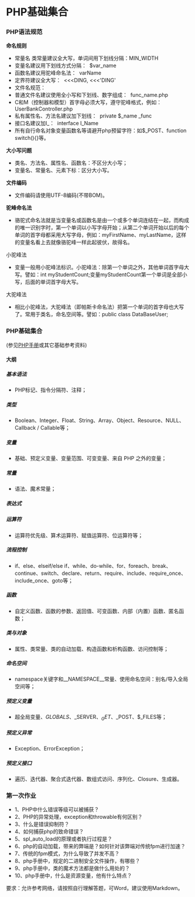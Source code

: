 # PHP基础集合

### PHP语法规范
**命名规则**
- 常量名 类常量建议全大写，单词间用下划线分隔：MIN_WIDTH
- 变量名建议用下划线方式分隔：&nbsp;&nbsp;$var_name
- 函数名建议用驼峰命名法：&nbsp;&nbsp;varName
- 定界符建议全大写：&nbsp;&nbsp;<<<DING, <<<'DING'
- 文件名规范：
 - 普通文件名建议使用全小写和下划线、数字组成：&nbsp;&nbsp;func_name.php
 - C和M（控制器和模型）首字母必须大写，遵守驼峰格式，例如：UserBankController.php
- 私有属性名、方法名建议加下划线：&nbsp;&nbsp;private $_name _func
- 接口名建议加I_：&nbsp;&nbsp;interface I_Name
- 所有自行命名对象变量函数名等请避开php预留字符：如$_POST、function switch(){}等。

**大小写问题**
- 类名、方法名、属性名、函数名：不区分大小写；
- 变量名、常量名、元素下标：区分大小写。

**文件编码**
- 文件编码请使用UTF-8编码(不带BOM)。

**驼峰命名法**
- 骆驼式命名法就是当变量名或函数名是由一个或多个单词连结在一起，而构成的唯一识别字时，第一个单词以小写字母开始；从第二个单词开始以后的每个单词的首字母都采用大写字母，例如：myFirstName、myLastName，这样的变量名看上去就像骆驼峰一样此起彼伏，故得名。

小驼峰法
- 变量一般用小驼峰法标识。小驼峰法：除第一个单词之外，其他单词首字母大写。譬如：int myStudentCount;变量myStudentCount第一个单词是全部小写，后面的单词首字母大写。

大驼峰法
- 相比小驼峰法，大驼峰法（即帕斯卡命名法）把第一个单词的首字母也大写了。常用于类名，命名空间等。譬如：public class DataBaseUser;


### PHP基础集合

(参见[PHP手册](http://php.net/manual/zh/)或其它基础参考资料)

#### 大纲
##### 基本语法
- PHP标记、指令分隔符、注释；
##### 类型
- Boolean、Integer、Float、String、Array、Object、Resource、NULL、Callback / Callable等；
##### 变量
- 基础、预定义变量、变量范围、可变变量、来自 PHP 之外的变量；
##### 常量
- 语法、魔术常量；
##### 表达式
##### 运算符
- 运算符优先级、算术运算符、赋值运算符、位运算符等；
##### 流程控制
- if、else、elseif/else if、while、do-while、for、foreach、break、continue、switch、declare、return、require、include、require_once、include_once、goto等；
##### 函数
- 自定义函数、函数的参数、返回值、可变函数、内部（内置）函数、匿名函数；
##### 类与对象
- 属性、类常量、类的自动加载、构造函数和析构函数、访问控制等；
##### 命名空间
- namespace关键字和\_\_NAMESPACE\_\_常量、使用命名空间：别名/导入全局空间等；
##### 预定义变量
- 超全局变量、$GLOBALS、$_SERVER、$_GET、$_POST、$_FILES等；
##### 预定义异常
- Exception、ErrorException；
##### 预定义接口
- 遍历、迭代器、聚合式迭代器、数组式访问、序列化、Closure、生成器。

### 第一次作业

- 1、PHP中什么错误等级可以被捕获？
- 2、PHP的异常处理，exception和throwable有何区别？
- 3、什么是错误抑制符？
- 4、如何捕获php的致命错误？
- 5、spl_auto_load的原理或者执行过程是？
- 6、php的自动加载，带来的弊端是？如何针对该弊端对传统fpm进行加速？
- 7、传统的fpm模式，为什么导致了并发不高？
- 8、php手册中，规定的二进制安全文件操作，有哪些？
- 9、php手册中，类的魔术方法都是做什么用处的？
- 10、php手册中，什么是资源变量，他有什么特点？

要求：允许参考网络，请按照自行理解答题，可Word，建议使用Markdown。
